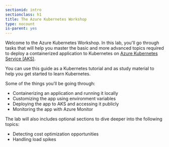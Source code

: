 ```yaml
---
sectionid: intro
sectionclass: h1
title: The Azure Kubernetes Workshop
type: nocount
is-parent: yes
---
```


Welcome to the Azure Kubernetes Workshop. In this lab, you'll go through tasks that will help you master the basic and more advanced topics required to deploy a containerized application to Kubernetes on [Azure Kubernetes Service (AKS)](https://azure.microsoft.com/en-us/services/kubernetes-service/).

You can use this guide as a Kubernetes tutorial and as study material to help you get started to learn Kubernetes.

Some of the things you’ll be going through:

- Containerizing an application and running it locally
- Customizing the app using environment variables
- Deploying the app to AKS and accessing it publicly
- Monitoring the app with Azure Monitor

The lab will also includes optional sections to dive deeper into the following topics:

<!-- - Deploying multiple microservices -->
<!-- - Application performance monitoring -->
<!-- - Entreprise governance -->
- Detecting cost optimization opportunities
- Handling load spikes
<!-- - Resilience -->
<!-- - Using managed identities to connect to other Azure Services -->
<!-- - Easy deployments with Helm -->
